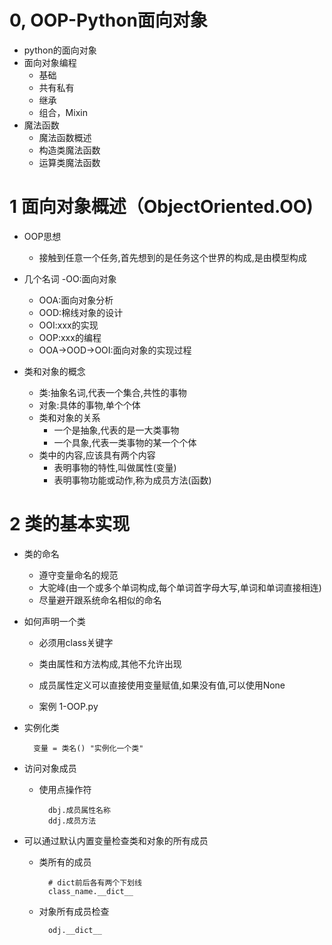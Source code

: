 # 0, OOP-Python面向对象
- python的面向对象
- 面向对象编程
    - 基础
    - 共有私有
    - 继承
    - 组合，Mixin
- 魔法函数
    - 魔法函数概述
    - 构造类魔法函数
    - 运算类魔法函数
    
# 1 面向对象概述（ObjectOriented.OO)
- OOP思想
    - 接触到任意一个任务,首先想到的是任务这个世界的构成,是由模型构成
- 几个名词
    -OO:面向对象
    - OOA:面向对象分析
    - OOD:棉线对象的设计
    - OOI:xxx的实现
    - OOP:xxx的编程
    - OOA->OOD->OOI:面向对象的实现过程
    
- 类和对象的概念
    - 类:抽象名词,代表一个集合,共性的事物
    - 对象:具体的事物,单个个体
    - 类和对象的关系   
        - 一个是抽象,代表的是一大类事物
        - 一个具象,代表一类事物的某一个个体
    - 类中的内容,应该具有两个内容
        - 表明事物的特性,叫做属性(变量)
        - 表明事物功能或动作,称为成员方法(函数)

# 2 类的基本实现
- 类的命名
    - 遵守变量命名的规范
    - 大驼峰(由一个或多个单词构成,每个单词首字母大写,单词和单词直接相连)
    - 尽量避开跟系统命名相似的命名
- 如何声明一个类
    - 必须用class关键字
    - 类由属性和方法构成,其他不允许出现
    - 成员属性定义可以直接使用变量赋值,如果没有值,可以使用None
  
    - 案例 1-OOP.py
- 实例化类

        变量 = 类名() "实例化一个类"
- 访问对象成员
    - 使用点操作符
        
            dbj.成员属性名称
            ddj.成员方法
- 可以通过默认内置变量检查类和对象的所有成员
    - 类所有的成员
    
            # dict前后各有两个下划线
            class_name.__dict__
    - 对象所有成员检查
         
            odj.__dict__

            
            
    
        